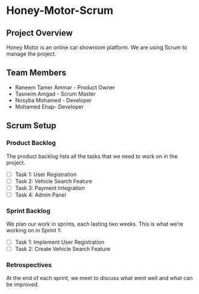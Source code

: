 # Honey-Motor-Scrum

## Project Overview
Honey Motor is an online car showroom platform. We are using Scrum to manage the project.

## Team Members
- Raneem Tamer Ammar - Product Owner
- Tasneim Amgad - Scrum Master
- Nosyba Mohamed - Developer
- Mohamed Ehap- Developer

## Scrum Setup
### Product Backlog
The product backlog lists all the tasks that we need to work on in the project.
- [ ] Task 1: User Registration
- [ ] Task 2: Vehicle Search Feature
- [ ] Task 3: Payment Integration
- [ ] Task 4: Admin Panel

### Sprint Backlog
We plan our work in sprints, each lasting two weeks. This is what we’re working on in Sprint 1:
- [ ] Task 1: Implement User Registration
- [ ] Task 2: Create Vehicle Search Feature

### Retrospectives
At the end of each sprint, we meet to discuss what went well and what can be improved.
